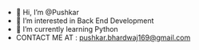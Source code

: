 - 👋 Hi, I’m @Pushkar
- 👀 I’m interested in Back End Development
- 🌱 I’m currently learning Python
- CONTACT ME AT : pushkar.bhardwaj169@gmail.com

<!---
Pushkar/Pushkar is a ✨ special ✨ repository because its `README.md` (this file) appears on your GitHub profile.
You can click the Preview link to take a look at your changes.
--->
